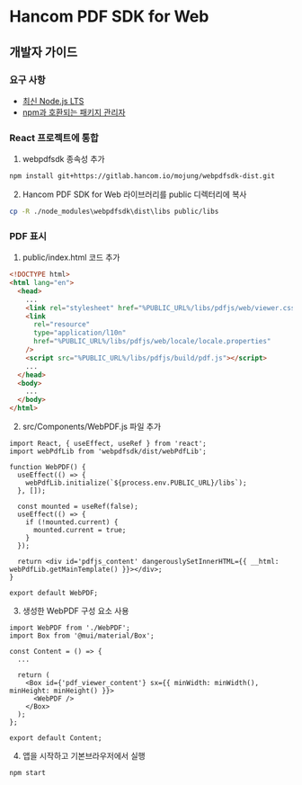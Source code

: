 # Hancom PDF SDK for Web

## 개발자 가이드

  
### 요구 사항

- [최신 Node.js LTS](https://nodejs.org/en/download)
- [npm과 호환되는 패키지 관리자](https://docs.npmjs.com/about-npm)

### React 프로젝트에 통합

1. webpdfsdk 종속성 추가

```bash
npm install git+https://gitlab.hancom.io/mojung/webpdfsdk-dist.git
```

2. Hancom PDF SDK for Web 라이브러리를 public 디렉터리에 복사
```bash
cp -R ./node_modules\webpdfsdk\dist\libs public/libs
```

### PDF 표시
1. public/index.html 코드 추가
```html
<!DOCTYPE html>
<html lang="en">
  <head>
    ...
    <link rel="stylesheet" href="%PUBLIC_URL%/libs/pdfjs/web/viewer.css" />
    <link
      rel="resource"
      type="application/l10n"
      href="%PUBLIC_URL%/libs/pdfjs/web/locale/locale.properties"
    />
    <script src="%PUBLIC_URL%/libs/pdfjs/build/pdf.js"></script>
    ...
  </head>
  <body>
    ...
  </body>
</html>
```

2. src/Components/WebPDF.js 파일 추가

```nodejs
import React, { useEffect, useRef } from 'react';
import webPdfLib from 'webpdfsdk/dist/webPdfLib';

function WebPDF() {
  useEffect(() => {
    webPdfLib.initialize(`${process.env.PUBLIC_URL}/libs`);
  }, []);
  
  const mounted = useRef(false);
  useEffect(() => {
    if (!mounted.current) {
      mounted.current = true;
    }
  });

  return <div id='pdfjs_content' dangerouslySetInnerHTML={{ __html: webPdfLib.getMainTemplate() }}></div>;
}

export default WebPDF;
```

3. 생성한 WebPDF 구성 요소 사용
```nodejs
import WebPDF from './WebPDF';
import Box from '@mui/material/Box';

const Content = () => {
  ...

  return (
    <Box id={'pdf_viewer_content'} sx={{ minWidth: minWidth(), minHeight: minHeight() }}>
      <WebPDF />
    </Box>
  );
};

export default Content;
```

4. 앱을 시작하고 기본브라우저에서 실행
```bash
npm start
```